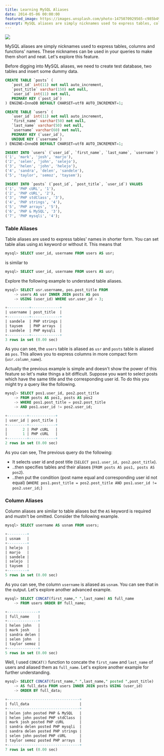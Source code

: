 ```yaml
---
title: Learning MySQL Aliases
date: 2014-05-06 00:00:00
featured_image: https://images.unsplash.com/photo-1475070929565-c985b496cb9f?q=75&fm=jpg&w=1000&fit=max
excerpt: MySQL aliases are simply nicknames used to express tables, columns and functions' names. These nicknames can be used in your queries to make them short and neat. Let's explore this feature.
---
```


![](https://images.unsplash.com/photo-1475070929565-c985b496cb9f?q=75&fm=jpg&w=1000&fit=max)

MySQL aliases are simply nicknames used to express tables, columns and functions' names. These nicknames can be used in your queries to make them short and neat. Let's explore this feature.

Before digging into MySQL aliases, we need to create test database, two tables and insert some dummy data.

```sql
CREATE TABLE `posts` (
   `post_id` int(11) not null auto_increment,
   `post_title` varchar(150) not null,
   `user_id` int(11) not null,
   PRIMARY KEY (`post_id`)
) ENGINE=InnoDB DEFAULT CHARSET=utf8 AUTO_INCREMENT=1;

CREATE TABLE `users` (
   `user_id` int(11) not null auto_increment,
   `first_name` varchar(50) not null,
   `last_name` varchar(50) not null,
   `username` varchar(60) not null,
   PRIMARY KEY (`user_id`),
   UNIQUE KEY (`username`)
) ENGINE=InnoDB DEFAULT CHARSET=utf8 AUTO_INCREMENT=1;

INSERT INTO `users` (`user_id`, `first_name`, `last_name`, `username`) VALUES
('1', 'mark', 'josh', 'marjo'),
('2', 'selen', 'john', 'selejo'),
('3', 'helen', 'john', 'helejo'),
('4', 'sandra', 'delen', 'sandele'),
('5', 'taylor', 'semoz', 'taysem');

INSERT INTO `posts` (`post_id`, `post_title`, `user_id`) VALUES
('1', 'PHP cURL', '1'),
('2', 'PHP cURL', '2'),
('3', 'PHP stdClass', '3'),
('4', 'PHP strings', '4'),
('5', 'PHP arrays', '5'),
('6', 'PHP & MySQL', '3'),
('7', 'PHP mysqli', '4');
```

### Table Aliases

Table aliases are used to express tables' names in shorter form. You can set table alias using `AS` keyword or without it. This means that

```sql
mysql> SELECT user_id, username FROM users AS usr;
```

is similar to

```sql
mysql> SELECT user_id, username FROM users AS usr;
```

Explore the following example to understand table aliases.

```sql
mysql> SELECT usr.username, pos.post_title FROM
    -> users AS usr INNER JOIN posts AS pos
    -> USING (user_id) WHERE usr.user_id > 3;

+----------+-------------+
| username | post_title  |
+----------+-------------+
| sandele  | PHP strings |
| taysem   | PHP arrays  |
| sandele  | PHP mysqli  |
+----------+-------------+
3 rows in set (0.00 sec)
```

As you can see, the `users` table is aliased as `usr` and `posts` table is aliased as `pos`. This allows you to express columns in more compact form (`usr.column_name`).

Actually the previous example is simple and doesn't show the power of this feature so let's make things a bit difficult. Suppose you want to select posts which have the same title and the corresponding user id. To do this you might try a query like the following.

```sql
mysql> SELECT pos1.user_id, pos2.post_title
    -> FROM posts AS pos1, posts AS pos2
    -> WHERE pos1.post_title = pos2.post_title
    -> AND pos1.user_id != pos2.user_id;

+---------+------------+
| user_id | post_title |
+---------+------------+
|       2 | PHP cURL   |
|       1 | PHP cURL   |
+---------+------------+
2 rows in set (0.00 sec)
```

As you can see, The previous query do the following:

- It selects user id and post title (`SELECT pos1.user_id, pos2.post_title`).
- ..then specifies tables and their aliases (`FROM posts AS pos1, posts AS pos2`).
- ..then put the condition (post name equal and corresponding user id not equal) (`WHERE pos1.post_title = pos2.post_title AND pos1.user_id != pos2.user_id;`)


### Column Aliases

Column aliases are similar to table aliases but the `AS` keyword is required and mustn't be omitted. Consider the following example.

```sql
mysql> SELECT username AS usnam FROM users;

+---------+
| usnam   |
+---------+
| helejo  |
| marjo   |
| sandele |
| selejo  |
| taysem  |
+---------+
5 rows in set (0.00 sec)
```

As you can see, the column `username` is aliased as `usnam`. You can see that in the output. Let's explore another advanced example.

```sql
mysql> SELECT CONCAT(first_name," ",last_name) AS full_name
    -> FROM users ORDER BY full_name;

+--------------+
| full_name    |
+--------------+
| helen john   |
| mark josh    |
| sandra delen |
| selen john   |
| taylor semoz |
+--------------+
5 rows in set (0.00 sec)
```

Well, I used `CONCAT()` function to concate the `first_name` and `last_name` of users and aliased them as `full_name`. Let's explore another example for further understanding.

```sql
mysql> SELECT CONCAT(first_name," ",last_name," posted ",post_title)
    -> AS full_data FROM users INNER JOIN posts USING (user_id)
    -> ORDER BY full_data;

+---------------------------------+
| full_data                       |
+---------------------------------+
| helen john posted PHP & MySQL   |
| helen john posted PHP stdClass  |
| mark josh posted PHP cURL       |
| sandra delen posted PHP mysqli  |
| sandra delen posted PHP strings |
| selen john posted PHP cURL      |
| taylor semoz posted PHP arrays  |
+---------------------------------+
7 rows in set (0.00 sec)
```